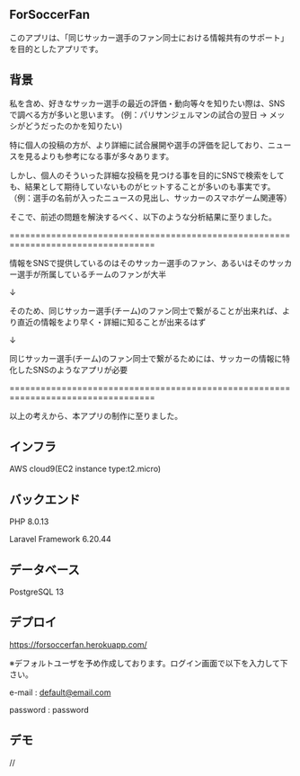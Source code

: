 ## ForSoccerFan
このアプリは、「同じサッカー選手のファン同士における情報共有のサポート」を目的としたアプリです。

## 背景
私を含め、好きなサッカー選手の最近の評価・動向等々を知りたい際は、SNSで調べる方が多いと思います。
(例：パリサンジェルマンの試合の翌日 → メッシがどうだったのかを知りたい)

特に個人の投稿の方が、より詳細に試合展開や選手の評価を記しており、ニュースを見るよりも参考になる事が多々あります。

しかし、個人のそういった詳細な投稿を見つける事を目的にSNSで検索をしても、結果として期待していないものがヒットすることが多いのも事実です。（例：選手の名前が入ったニュースの見出し、サッカーのスマホゲーム関連等）

そこで、前述の問題を解決するべく、以下のような分析結果に至りました。

==================================================================================

情報をSNSで提供しているのはそのサッカー選手のファン、あるいはそのサッカー選手が所属しているチームのファンが大半

↓

そのため、同じサッカー選手(チーム)のファン同士で繋がることが出来れば、より直近の情報をより早く・詳細に知ることが出来るはず

↓

同じサッカー選手(チーム)のファン同士で繋がるためには、サッカーの情報に特化したSNSのようなアプリが必要

==================================================================================

以上の考えから、本アプリの制作に至りました。

## インフラ
AWS cloud9(EC2 instance type:t2.micro)

## バックエンド
PHP 8.0.13

Laravel Framework 6.20.44

## データベース
PostgreSQL 13

## デプロイ
https://forsoccerfan.herokuapp.com/

※デフォルトユーザを予め作成しております。ログイン画面で以下を入力して下さい。

e-mail : default@email.com

password : password
## デモ
//
